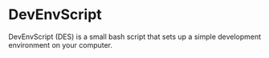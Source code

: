 # DevEnvScript
DevEnvScript (DES) is a small bash script that sets up a simple development environment on your computer.
